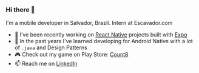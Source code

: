 ### Hi there 👋

I'm a mobile developer in Salvador, Brazil. Intern at Escavador.com

- 🔭 I’ve been recently working on [React Native](https://reactnative.dev/) projects built with [Expo](https://expo.io/)
- 🤖 In the past years I've learned developing for Android Native with a lot of `.java` and Design Patterns
- 🎮 Check out my game on Play Store: [Count8](https://play.google.com/store/apps/details?id=com.blackholedevelopment.count8)
- 📫 Reach me on [LinkedIn](https://www.linkedin.com/in/ph-cabral/)
